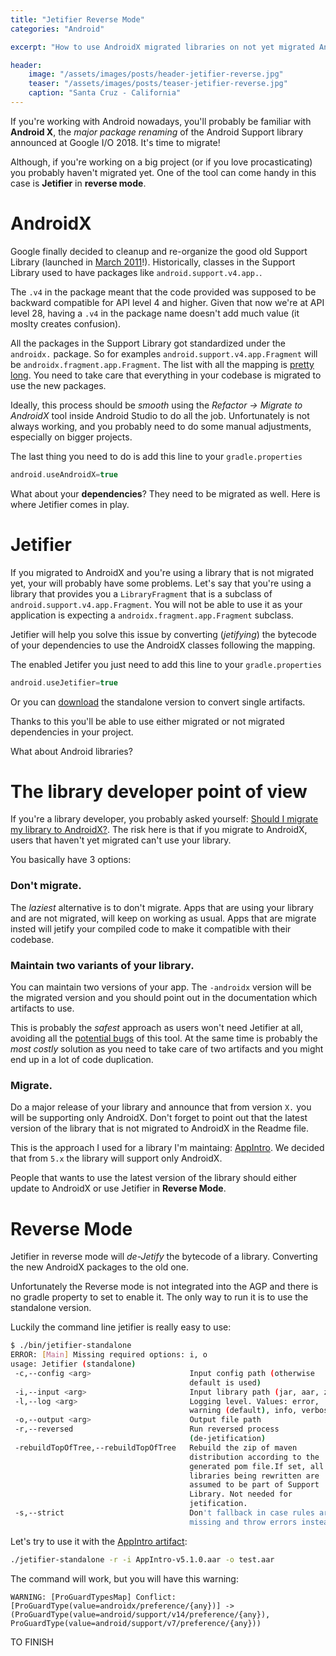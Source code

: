 ```yaml
---
title: "Jetifier Reverse Mode"
categories: "Android"

excerpt: "How to use AndroidX migrated libraries on not yet migrated Android projects"

header:
    image: "/assets/images/posts/header-jetifier-reverse.jpg"
    teaser: "/assets/images/posts/teaser-jetifier-reverse.jpg"
    caption: "Santa Cruz - California"
---
```


If you're working with Android nowadays, you'll probably be familiar with **Android X**, the _major package renaming_ of the Android Support library announced at Google I/O 2018. It's time to migrate!

Although, if you're working on a big project (or if you love procasticating) you probably haven't migrated yet. One of the tool can come handy in this case is **Jetifier** in **reverse mode**.

# AndroidX

Google finally decided to cleanup and re-organize the good old Support Library (launched in [March 2011](https://developer.android.com/topic/libraries/support-library/rev-archive#rev1)!). Historically, classes in the Support Library used to have packages like `android.support.v4.app.`. 

The `.v4` in the package meant that the code provided was supposed to be backward compatible for API level 4 and higher. Given that now we're at API level 28, having a `.v4` in the package name doesn't add much value (it moslty creates confusion).

All the packages in the Support Library got standardized under the `androidx.` package. So for examples `android.support.v4.app.Fragment` will be `androidx.fragment.app.Fragment`. The list with all the mapping is [pretty long](https://developer.android.com/jetpack/androidx/migrate#class_mappings). You need to take care that everything in your codebase is migrated to use the new packages.

Ideally, this process should be _smooth_ using the *Refactor -> Migrate to AndroidX* tool inside Android Studio to do all the job. Unfortunately is not always working, and you probably need to do some manual adjustments, especially on bigger projects.

The last thing you need to do is add this line to your `gradle.properties`

```groovy
android.useAndroidX=true
```

What about your **dependencies**? They need to be migrated as well.
Here is where Jetifier comes in play. 

# Jetifier

If you migrated to AndroidX and you're using a library that is not migrated yet, your will probably have some problems. Let's say that you're using a library that provides you a `LibraryFragment` that is a subclass of `android.support.v4.app.Fragment`. You will not be able to use it as your application is expecting a `androidx.fragment.app.Fragment` subclass.

Jetifier will help you solve this issue by converting (_jetifying_) the bytecode of your dependencies to use the AndroidX classes following the mapping.

The enabled Jetifer you just need to add this line to your `gradle.properties`

```groovy
android.useJetifier=true
```

Or you can [download](https://dl.google.com/dl/android/studio/jetifier-zips/1.0.0-beta02/jetifier-standalone.zip) the standalone version to convert single artifacts.

Thanks to this you'll be able to use either migrated or not migrated dependencies in your project.

What about Android libraries? 

# The library developer point of view

If you're a library developer, you probably asked yourself: [Should I migrate my library to AndroidX?](https://www.reddit.com/r/androiddev/comments/9yd1ht/should_i_use_support_or_androidx_in_my_own_library/). The risk here is that if you migrate to AndroidX, users that haven't yet migrated can't use your library.

You basically have 3 options:

### Don't migrate.

The _laziest_ alternative is to don't migrate. Apps that are using your library and are not migrated, will keep on working as usual. Apps that are migrate insted will jetify your compiled code to make it compatible with their codebase.

### Maintain two variants of your library.

You can maintain two versions of your app. The `-androidx` version will be the migrated version and you should point out in the documentation which artifacts to use.

This is probably the _safest_ approach as users won't need Jetifier at all, avoiding all the [potential bugs](https://issuetracker.google.com/issues?q=componentid:460323%20status:open) of this tool. At the same time is probably the _most costly_ solution as you need to take care of two artifacts and you might end up in a lot of code duplication.

### Migrate.

Do a major release of your library and announce that from version `X.` you will be supporting only AndroidX. Don't forget to point out that the latest version of the library that is not migrated to AndroidX in the Readme file.

This is the approach I used for a library I'm maintaing: [AppIntro](https://github.com/paolorotolo/AppIntro). We decided that from `5.x` the library will support only AndroidX.

People that wants to use the latest version of the library should either update to AndroidX or use Jetifier in **Reverse Mode**. 

# Reverse Mode

Jetifier in reverse mode will _de-Jetify_ the bytecode of a library. Converting the new AndroidX packages to the old one.

Unfortunately the Reverse mode is not integrated into the AGP and there is no gradle property to set to enable it. The only way to run it is to use the standalone version. 

Luckily the command line jetifier is really easy to use:

```bash
$ ./bin/jetifier-standalone
ERROR: [Main] Missing required options: i, o
usage: Jetifier (standalone)
 -c,--config <arg>                      Input config path (otherwise
                                        default is used)
 -i,--input <arg>                       Input library path (jar, aar, zip)
 -l,--log <arg>                         Logging level. Values: error,
                                        warning (default), info, verbose
 -o,--output <arg>                      Output file path
 -r,--reversed                          Run reversed process
                                        (de-jetification)
 -rebuildTopOfTree,--rebuildTopOfTree   Rebuild the zip of maven
                                        distribution according to the
                                        generated pom file.If set, all
                                        libraries being rewritten are
                                        assumed to be part of Support
                                        Library. Not needed for
                                        jetification.
 -s,--strict                            Don't fallback in case rules are
                                        missing and throw errors instead
```

Let's try to use it with the [AppIntro artifact](https://jitpack.io/com/github/paolorotolo/AppIntro/v5.1.0/AppIntro-v5.1.0.aar):

```bash
./jetifier-standalone -r -i AppIntro-v5.1.0.aar -o test.aar
```

The command will work, but you will have this warning:

```
WARNING: [ProGuardTypesMap] Conflict: [ProGuardType(value=androidx/preference/{any})] -> (ProGuardType(value=android/support/v14/preference/{any}), ProGuardType(value=android/support/v7/preference/{any}))
```

TO FINISH
